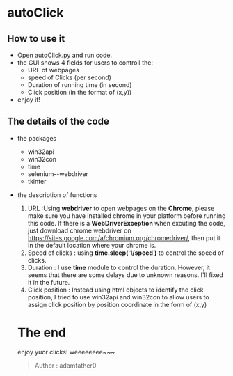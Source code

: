 # autoClick
## How to use it
* Open autoClick.py and run code.
* the GUI shows 4 fields for users to controll the:
    * URL of webpages
    * speed of Clicks (per second)
    * Duration of running time (in second)
    * Click position (in the format of (x,y))
* enjoy it!

## The details of the code
* the packages
    * win32api
    * win32con
    * time
    * selenium--webdriver
    * tkinter
* the description of functions
    1. URL :Using **webdriver** to open webpages on the **Chrome**, please make sure you have installed chrome in your platform before running this code. If there is a **WebDriverException** when excuting the code, just download chrome webdriver on https://sites.google.com/a/chromium.org/chromedriver/, then put it in the default location where your chrome is. 
    1. Speed of clicks : using **time.sleep( 1/speed )** to control the speed of clicks.
    1. Duration : I use **time** module to control the duration. However, it seems that there are some delays due to unknown reasons. I'll fixed it in the future. 
    1. Click position : Instead using html objects to identify the click position, I tried to use win32api and win32con to allow users to assign click position by position coordinate in the form of (x,y)
    # The end
    enjoy yuor clicks! weeeeeeee~~~
    
    >Author : adamfather0 
